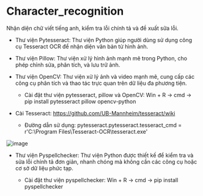 # Character_recognition
Nhận diện chữ viết tiếng anh, kiểm tra lỗi chính tả và đề xuất sữa lỗi.
- Thư viện Pytesseract: Thư viện Python giúp người dùng sử dụng công cụ Tesseract OCR để nhận diện văn bản từ hình ảnh.
- Thư viện Pillow: Thư viện xử lý hình ảnh mạnh mẽ trong Python, cho phép chỉnh sửa, phân tích, và lưu trữ ảnh.
- Thư viện OpenCV: Thư viện xử lý ảnh và video mạnh mẽ, cung cấp các công cụ phân tích và thao tác trực quan trên dữ liệu đa phương tiện.

  - Cài đặt thư viện pytesseract, pillow và OpenCV: Win + R -> cmd -> pip install pytesseract pillow opencv-python
- Cài Tesseract: https://github.com/UB-Mannheim/tesseract/wiki
  - Đường dẫn sử dụng: pytesseract.pytesseract.tesseract_cmd = r'C:\Program Files\Tesseract-OCR\tesseract.exe'

![image](https://github.com/user-attachments/assets/b95a37aa-0f6d-44ab-b2b7-2e10e10b127a)

- Thư viện Pyspellchecker: Thư viện Python được thiết kế để kiểm tra và sửa lỗi chính tả đơn giản, nhanh chóng mà không cần các công cụ hoặc cơ sở dữ liệu phức tạp.

  - Cài đặt thư viện pyspellchecker: Win + R -> cmd -> pip install pyspellchecker
